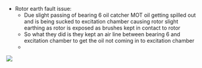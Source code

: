- Rotor earth fault issue:
    - Due slight passing of bearing 6 oil catcher MOT oil getting spilled out and is being sucked to excitation chamber causing rotor slight earthing as rotor is exposed as brushes kept in contact to rotor
    - So what they did is they kept an air line between bearing 6 and excitation chamber to get the oil not coming in to excitation chamber
    - 
![](https://i.imgur.com/IcbQQoL.png)
